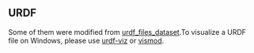 ## URDF

Some of them were modified from [urdf_files_dataset](https://github.com/Daniella1/urdf_files_dataset).To visualize a URDF file on Windows, please use [urdf-viz](https://github.com/openrr/urdf-viz) or [vismod](https://github.com/borninfreedom/vismod).